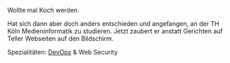 Wollte mal Koch werden.

Hat sich dann aber doch anders entschieden und angefangen, an der TH Köln Medieninformatik zu studieren. Jetzt zaubert er anstatt Gerichten auf Teller Webseiten auf den Bildschirm.

Spezialitäten: [DevOps](https://de.wikipedia.org/wiki/DevOps) & Web Security

